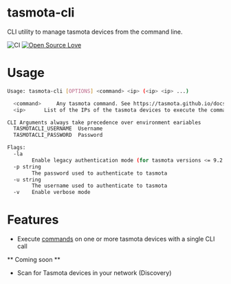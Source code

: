 # tasmota-cli
CLI utility to manage tasmota devices from the command line.

![CI](https://github.com/gorootde/tasmota-cli/workflows/CI/badge.svg) [![Open Source Love](https://badges.frapsoft.com/os/gpl/gpl.svg?v=102)](https://github.com/ellerbrock/open-source-badge/)

# Usage
```bash
Usage: tasmota-cli [OPTIONS] <command> <ip> (<ip> <ip> ...)

  <command> 	Any tasmota command. See https://tasmota.github.io/docs/Commands/
  <ip> 		List of the IPs of the tasmota devices to execute the command on

CLI Arguments always take precedence over environment eariables
  TASMOTACLI_USERNAME  Username
  TASMOTACLI_PASSWORD  Password

Flags:
  -la
    	Enable legacy authentication mode (for tasmota versions <= 9.2.0)
  -p string
    	The password used to authenticate to tasmota
  -u string
    	The username used to authenticate to tasmota
  -v	Enable verbose mode
```

# Features
- Execute [commands](https://tasmota.github.io/docs/Commands/) on one or more tasmota devices with a single CLI call

** Coming soon **
- Scan for Tasmota devices in your network (Discovery)
